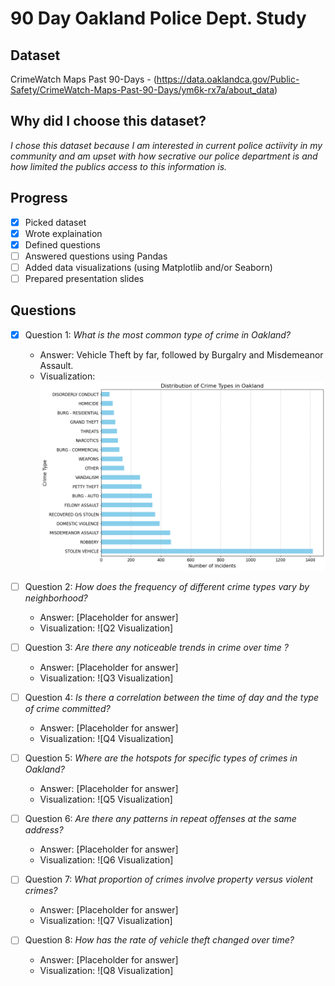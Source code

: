 # 90 Day Oakland Police Dept. Study

## Dataset
CrimeWatch Maps Past 90-Days - (https://data.oaklandca.gov/Public-Safety/CrimeWatch-Maps-Past-90-Days/ym6k-rx7a/about_data)

## Why did I choose this dataset?

*I chose this dataset because I am interested in current police actiivity in my community and am upset with how secrative our police department is and how limited the publics access to this information is.*

## Progress
- [x] Picked dataset
- [x] Wrote explaination
- [x] Defined questions
- [ ] Answered questions using Pandas
- [ ] Added data visualizations (using Matplotlib and/or Seaborn)
- [ ] Prepared presentation slides

## Questions
- [x] Question 1: *What is the most common type of crime in Oakland?*
  - Answer: Vehicle Theft by far, followed by Burgalry and Misdemeanor Assault.
  - Visualization: ![Q1 Visualization](visualizations/crime-type-dist.png)

- [ ] Question 2: *How does the frequency of different crime types vary by neighborhood?*
  - Answer: [Placeholder for answer]
  - Visualization: ![Q2 Visualization]

- [ ] Question 3: *Are there any noticeable trends in crime over time ?*
  - Answer: [Placeholder for answer]
  - Visualization: ![Q3 Visualization]

- [ ] Question 4: *Is there a correlation between the time of day and the type of crime committed?*
  - Answer: [Placeholder for answer]
  - Visualization: ![Q4 Visualization]

- [ ] Question 5: *Where are the hotspots for specific types of crimes in Oakland?*
  - Answer: [Placeholder for answer]
  - Visualization: ![Q5 Visualization]

- [ ] Question 6: *Are there any patterns in repeat offenses at the same address?*
  - Answer: [Placeholder for answer]
  - Visualization: ![Q6 Visualization]

- [ ] Question 7: *What proportion of crimes involve property versus violent crimes?*
  - Answer: [Placeholder for answer]
  - Visualization: ![Q7 Visualization]

- [ ] Question 8: *How has the rate of vehicle theft changed over time?*
  - Answer: [Placeholder for answer]
  - Visualization: ![Q8 Visualization]
